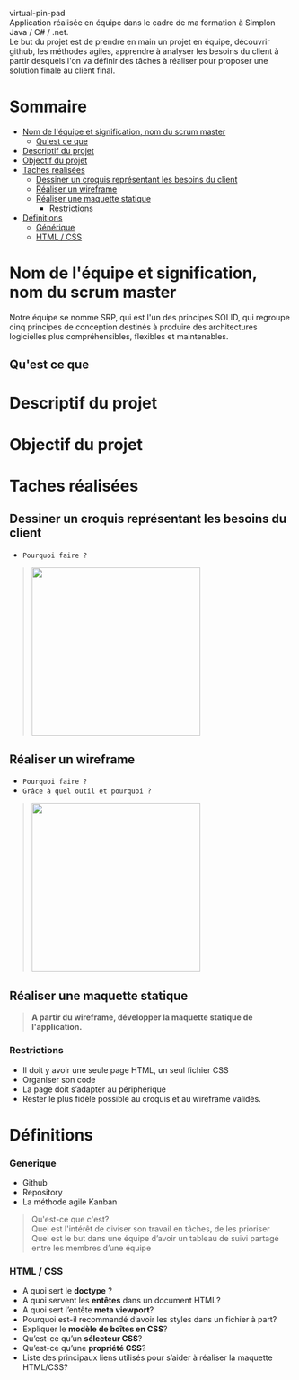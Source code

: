 virtual-pin-pad  
Application réalisée en équipe dans le cadre de ma formation à Simplon Java / C# / .net.  
Le but du projet est de prendre en main un projet en équipe, découvrir github, les méthodes agiles, apprendre à analyser les besoins du client à partir desquels l'on va définir des tâches à réaliser pour proposer une solution finale au client final.

# Sommaire
- [Nom de l'équipe et signification, nom du scrum master](#nom-de-l--quipe-et-signification--nom-du-scrum-master)
  * [Qu'est ce que](#qu-est-ce-que)
- [Descriptif du projet](#descriptif-du-projet)
- [Objectif du projet](#objectif-du-projet)
- [Taches réalisées](#taches-r-alis-es)
  * [Dessiner un croquis représentant les besoins du client](#dessiner-un-croquis-repr-sentant-les-besoins-du-client)
  * [Réaliser un wireframe](#r-aliser-un-wireframe)
  * [Réaliser une maquette statique](#r-aliser-une-maquette-statique)
    + [Restrictions](#restrictions)
- [Définitions](#d-finitions)
    + [Générique](#generique)
    + [HTML / CSS](#html---css)

# Nom de l'équipe et signification, nom du scrum master  
Notre équipe se nomme SRP, qui est l'un des principes SOLID, qui regroupe cinq principes de conception destinés à produire des architectures logicielles plus compréhensibles, flexibles et maintenables.
## Qu'est ce que 
# Descriptif du projet  
# Objectif du projet  
# Taches réalisées  
## Dessiner un croquis représentant les besoins du client
- `Pourquoi faire ?`

> <img src='https://user-images.githubusercontent.com/49954831/141993313-ea1dc7f4-cc22-4fc1-ad61-93e2fc1fc05e.jpg' width='300px' />

## Réaliser un wireframe
- `Pourquoi faire ?` 
- `Grâce à quel outil et pourquoi ?`  

> <img src='https://user-images.githubusercontent.com/49954831/141995583-a0df1baf-1a44-4230-93c3-ddf8faee307c.png' width='300px' />
## Réaliser une maquette statique
> __A partir du wireframe, développer la maquette statique de l'application.__  
### Restrictions
- Il doit y avoir une seule page HTML, un seul fichier CSS
- Organiser son code
- La page doit s’adapter au périphérique 
- Rester le plus fidèle possible au croquis et au wireframe validés.
# Définitions
### Generique
- Github    
- Repository  
- La méthode agile Kanban  
> Qu'est-ce que c'est?  
> Quel est l'intérêt de diviser son travail en tâches, de les prioriser  
> Quel est le but dans une équipe d’avoir un tableau de suivi partagé entre les membres d’une équipe  
### HTML / CSS
- A quoi sert le __doctype__ ?
-	A quoi servent les __entêtes__ dans un document HTML?
-	A quoi sert l’entête __meta viewport__?
-	Pourquoi est-il recommandé d’avoir les styles dans un fichier à part?
-	Expliquer le __modèle de boîtes en CSS__?
-	Qu’est-ce qu’un __sélecteur CSS__?
-	Qu’est-ce qu’une __propriété CSS__?
-	Liste des principaux liens utilisés pour s’aider à réaliser la maquette HTML/CSS?
